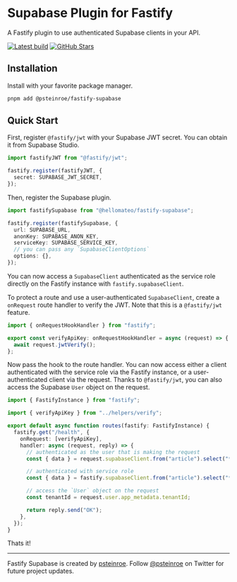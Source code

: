# Supabase Plugin for Fastify

A Fastify plugin to use authenticated Supabase clients in your API.

<a href="https://github.com/psteinroe/fastify-supabase/actions/workflows/ci.yml"><img src="https://github.com/psteinroe/fastify-supabase/actions/workflows/ci.yml/badge.svg?branch=main" alt="Latest build" target="\_parent"></a>
<a href="https://github.com/psteinroe/fastify-supabase"><img src="https://img.shields.io/github/stars/psteinroe/fastify-supabase.svg?style=social&amp;label=Star" alt="GitHub Stars" target="\_parent"></a>

## Installation

Install with your favorite package manager.

```bash
pnpm add @psteinroe/fastify-supabase
```

## Quick Start

First, register `@fastify/jwt` with your Supabase JWT secret. You can obtain it from Supabase Studio.

```ts
import fastifyJWT from "@fastify/jwt";

fastify.register(fastifyJWT, {
  secret: SUPABASE_JWT_SECRET,
});
```

Then, register the Supabase plugin.

```ts
import fastifySupabase from "@hellomateo/fastify-supabase";

fastify.register(fastifySupabase, {
  url: SUPABASE_URL,
  anonKey: SUPABASE_ANON_KEY,
  serviceKey: SUPABASE_SERVICE_KEY,
  // you can pass any `SupabaseClientOptions`
  options: {},
});
```

You can now access a `SupabaseClient` authenticated as the service role directly on the Fastify instance with `fastify.supabaseClient`.

To protect a route and use a user-authenticated `SupabaseClient`, create a `onRequest` route handler to verify the JWT. Note that this is a `@fastify/jwt` feature.

```ts
import { onRequestHookHandler } from "fastify";

export const verifyApiKey: onRequestHookHandler = async (request) => {
  await request.jwtVerify();
};
```

Now pass the hook to the route handler. You can now access either a client authenticated with the service role via the Fastify instance, or a user-authenticated client via the request. Thanks to `@fastify/jwt`, you can also access the Supabase `User` object on the request.

```ts
import { FastifyInstance } from "fastify";

import { verifyApiKey } from "../helpers/verify";

export default async function routes(fastify: FastifyInstance) {
  fastify.get("/health", {
    onRequest: [verifyApiKey],
    handler: async (request, reply) => {
      // authenticated as the user that is making the request
      const { data } = request.supabaseClient.from("article").select("*");

      // authenticated with service role
      const { data } = fastify.supabaseClient.from("article").select("*");

      // access the `User` object on the request
      const tenantId = request.user.app_metadata.tenantId;

      return reply.send("OK");
    },
  });
}
```

Thats it!

---

Fastify Supabase is created by [psteinroe](https://github.com/psteinroe).
Follow [@psteinroe](https://twitter.com/psteinroe) on Twitter for future project updates.
